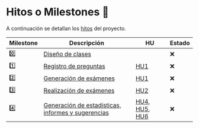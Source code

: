 # Hitos o Milestones 🚩

A continuación se detallan los [hitos](https://github.com/edusegrich/OpoTests/milestones) del proyecto.  
  
Milestone | Descripción | HU | Estado
----------|-------------|----|-------
0️⃣ | [Diseño de clases](https://github.com/edusegrich/OpoTests/milestone/1) |  | ❌
1️⃣ | [Registro de preguntas](https://github.com/edusegrich/OpoTests/milestone/2) | [HU1](https://github.com/edusegrich/OpoTests/issues/2) | ❌
2️⃣ | [Generación de exámenes](https://github.com/edusegrich/OpoTests/milestone/3) | [HU1](https://github.com/edusegrich/OpoTests/issues/2) | ❌
3️⃣ | [Realización de exámenes](https://github.com/edusegrich/OpoTests/milestone/4) | [HU2](https://github.com/edusegrich/OpoTests/issues/3) | ❌
4️⃣ | [Generación de estadísticas, informes y sugerencias](https://github.com/edusegrich/OpoTests/milestone/5) | [HU4](https://github.com/edusegrich/OpoTests/issues/7), [HU5](https://github.com/edusegrich/OpoTests/issues/8), [HU6](https://github.com/edusegrich/OpoTests/issues/9) | ❌
